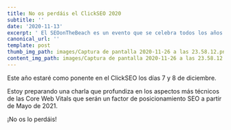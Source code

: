 ```yaml
---
title: No os perdáis el ClickSEO 2020
subtitle: ''
date: '2020-11-13'
excerpt: ' El SEOonTheBeach es un evento que se celebra todos los años en la Manga del Mar Menor y concentra en un ambiente de playa distendido a los mayores profesionales del sector.'
canonical_url: ''
template: post
thumb_img_path: images/Captura de pantalla 2020-11-26 a las 23.58.12.png
content_img_path: images/Captura de pantalla 2020-11-26 a las 23.58.12.png
---
```


Este año estaré como ponente en el ClickSEO los días 7 y 8 de diciembre.

Estoy preparando una charla que profundiza en los aspectos más técnicos de las Core Web Vitals que serán un factor de posicionamiento SEO a partir de Mayo de 2021.

¡No os lo perdáis!